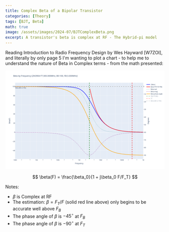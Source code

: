 ```yaml
---
title: Complex Beta of a Bipolar Transistor
categories: [Theory]
tags: [BJT, Beta]
math: true
image: /assets/images/2024-07/BJTComplexBeta.png
excerpt: A transistor's beta is complex at RF - The Hybrid-pi model
---
```


Reading Introduction to Radio Frequency Design by Wes Hayward [W7ZOI], and literally by only page 5 I'm wanting to plot a chart - to help me to understand the nature of Beta in Complex terms - from the math presented:

![Plot of complex beta for a bipolar transistor](/assets/images/2024-07/BJTComplexBeta.png)

$$
\beta(F) = \frac{\beta_0}{1 + j\beta_0 F/F_T}
$$

Notes:

* $\beta$ is Complex at RF
* The estimation: $\beta = F_T/F$ (solid red line above) only begins to be accurate well above $F_B$
* The phase angle of $\beta$ is $-45^\circ$ at $F_B$
* The phase angle of $\beta$ is $-90^\circ$ at $F_T$
